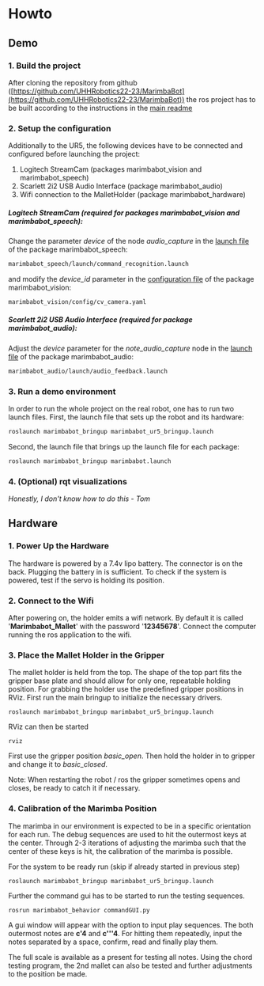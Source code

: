 # Howto

## Demo

### 1. Build the project
After cloning the repository from github ([https://github.com/UHHRobotics22-23/MarimbaBot](https://github.com/UHHRobotics22-23/MarimbaBot)) the ros project has to be built according to the instructions in the [main readme](./README.md)

### 2. Setup the configuration
Additionally to the UR5, the following devices have to be connected and configured before launching the project:
1. Logitech StreamCam (packages marimbabot_vision and marimbabot_speech)
2. Scarlett 2i2 USB Audio Interface (package marimbabot_audio)
3. Wifi connection to the MalletHolder (package marimbabot_hardware)

##### Logitech StreamCam (required for packages marimbabot_vision and marimbabot_speech):
Change the parameter <i>device</i> of the node <i>audio_capture</i> in the [launch file](marimbabot_speech/launch/command_recognition.launch) of the package marimbabot_speech:

```bash
marimbabot_speech/launch/command_recognition.launch
```

and modify the <i>device_id</i> parameter in the [configuration file](marimbabot_vision/config/cv_camera.yaml) of the package marimbabot_vision:

```bash
marimbabot_vision/config/cv_camera.yaml
```

##### Scarlett 2i2 USB Audio Interface (required for package marimbabot_audio):

Adjust the <i>device</i> parameter for the <i>note_audio_capture</i> node in the [launch file](marimbabot_audio/launch/audio_feedback.launch) of the package marimbabot_audio:

```bash
marimbabot_audio/launch/audio_feedback.launch
```

### 3. Run a demo environment
In order to run the whole project on the real robot, one has to run two launch files. First, the launch file that sets up the robot and its hardware:

```bash
roslaunch marimbabot_bringup marimbabot_ur5_bringup.launch
```

Second, the launch file that brings up the launch file for each package:

```bash
roslaunch marimbabot_bringup marimbabot.launch
```

### 4. (Optional) rqt visualizations
*Honestly, I don't know how to do this - Tom*

## Hardware

### 1. Power Up the Hardware
The hardware is powered by a 7.4v lipo battery.
The connector is on the back.
Plugging the battery in is sufficient.
To check if the system is powered, test if the servo is holding its position.

### 2. Connect to the Wifi
After powering on, the holder emits a wifi network.
By default it is called '**Marimbabot_Mallet**' with the password '**12345678**'.
Connect the computer running the ros application to the wifi.

### 3. Place the Mallet Holder in the Gripper
The mallet holder is held from the top.
The shape of the top part fits the gripper base plate and should allow for only one, repeatable holding position.
For grabbing the holder use the predefined gripper positions in RViz.
First run the main bringup to initialize the necessary drivers.

    roslaunch marimbabot_bringup marimbabot_ur5_bringup.launch

RViz can then be started

    rviz

First use the gripper position *basic_open*.
Then hold the holder in to gripper and change it to *basic_closed*.

Note: When restarting the robot / ros the gripper sometimes opens and closes, be ready to catch it if necessary.

### 4. Calibration of the Marimba Position
The marimba in our environment is expected to be in a specific orientation for each run.
The debug sequences are used to hit the outermost keys at the center.
Through 2-3 iterations of adjusting the marimba such that the center of these keys is hit, the calibration of the marimba is possible.

For the system to be ready run (skip if already started in previous step)

    roslaunch marimbabot_bringup marimbabot_ur5_bringup.launch

Further the command gui has to be started to run the testing sequences.

    rosrun marimbabot_behavior commandGUI.py

A gui window will appear with the option to input play sequences.
The both outermost notes are **c'4** and **c'''4**. For hitting them repeatedly, input the notes separated by a space, confirm, read and finally play them.

The full scale is available as a present for testing all notes.
Using the chord testing program, the 2nd mallet can also be tested and further adjustments to the position be made.